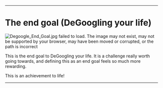 
***

# The end goal (DeGoogling your life)

![Degoogle_End_Goal.jpg failed to load. The image may not exist, may not be supported by your browser, may have been moved or corrupted, or the path is incorrect](/The-end-goal/Degoogle_End_Goal.jpg)

This is the end goal to DeGoogling your life. It is a challenge really worth going towards, and defining this as an end goal feels so much more rewarding.

This is an achievement to life!

***
